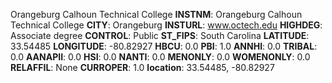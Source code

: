 
Orangeburg Calhoun Technical College
**INSTNM**: Orangeburg Calhoun Technical College 
**CITY**: Orangeburg 
**INSTURL**: www.octech.edu 
**HIGHDEG**: Associate degree 
**CONTROL**: Public 
**ST_FIPS**: South Carolina 
**LATITUDE**: 33.54485 
**LONGITUDE**: -80.82927 
**HBCU**: 0.0 
**PBI**: 1.0 
**ANNHI**: 0.0 
**TRIBAL**: 0.0 
**AANAPII**: 0.0 
**HSI**: 0.0 
**NANTI**: 0.0 
**MENONLY**: 0.0 
**WOMENONLY**: 0.0 
**RELAFFIL**: None 
**CURROPER**: 1.0 
**location**: 33.54485, -80.82927 